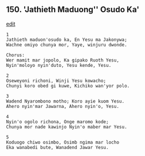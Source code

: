 
## 150.  'Jathieth Maduong'' Osudo Ka'
[edit](https://docs.google.com/document/d/1bUZMLEahVUxxURTL1cQBR3xvyz%2DRa2cb/edit?mode=html)



    1
    Jathieth maduon'osudo ka, En Yesu ma Jakonywa;  
    Wachne omiyo chunya mor, Yaye, winjuru dwonde.

    Chorus:
    Wer mamit mar jopolo, Ka gipako Ruoth Yesu, 
    Nyin'moloyo nyin'duto, Yesu kende, Yesu.

    2
    Oseweyoni richoni, Winji Yesu kowacho; 
    Chunyi koro obed gi kuwe, Kichiko wan'yor polo.

    3
    Wadend Nyarombono motho; Koro ayie kuom Yesu. 
    Ahero nyin'mar Jawarna, Ahero nyin'o, Yesu.

    4
    Nyin'o ogolo richona, Onge maromo kode;
    Chunya mor nade kawinjo Nyin'o maber mar Yesu.

    5
    Koduogo chiwo osimbo, Osimb ngima mar locho
    Eka wanabedi bute, Wanadend Jawar Yesu.

